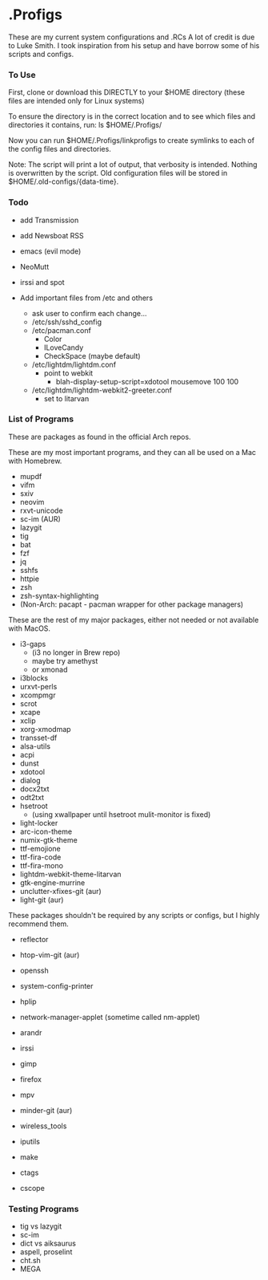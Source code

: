 # .Profigs
These are my current system configurations and .RCs
A lot of credit is due to Luke Smith.
I took inspiration from his setup and have borrow some of his scripts
and configs.


### To Use
First, clone or download this DIRECTLY to your $HOME directory (these files are intended only for Linux systems)

To ensure the directory is in the correct location and to see which
files and directories it contains, run: ls $HOME/.Profigs/

Now you can run $HOME/.Profigs/linkprofigs to create
symlinks to each of the config files and directories.

Note: The script will print a lot of output, that verbosity is
intended. Nothing is overwritten by the script. Old
configuration files will be stored in
$HOME/.old-configs/{data-time}.


### Todo
+ add Transmission
+ add Newsboat RSS

+ emacs (evil mode)
+ NeoMutt
+ irssi and spot

+ Add important files from /etc and others
	+ ask user to confirm each change...
  + /etc/ssh/sshd_config
  + /etc/pacman.conf
	  + Color
	  + ILoveCandy
	  + CheckSpace (maybe default)
  + /etc/lightdm/lightdm.conf
    + point to webkit
		+ blah-display-setup-script=xdotool mousemove 100 100
  + /etc/lightdm/lightdm-webkit2-greeter.conf
	  + set to litarvan


### List of Programs
These are packages as found in the official Arch repos.

These are my most important programs, and they can all be used on a Mac with Homebrew.

+ mupdf
+ vifm
+ sxiv
+ neovim
+ rxvt-unicode
+ sc-im (AUR)
+ lazygit
+ tig
+ bat
+ fzf
+ jq
+ sshfs
+ httpie
+ zsh
+ zsh-syntax-highlighting
+ (Non-Arch: pacapt - pacman wrapper for other package managers)

These are the rest of my major packages, either not needed or not
available with MacOS.

+ i3-gaps
	+ (i3 no longer in Brew repo)
	+ maybe try amethyst
	+ or xmonad
+ i3blocks
+ urxvt-perls
+ xcompmgr
+ scrot
+ xcape
+ xclip
+ xorg-xmodmap
+ transset-df
+ alsa-utils
+ acpi
+ dunst
+ xdotool
+ dialog
+ docx2txt
+ odt2txt
+ hsetroot
  + (using xwallpaper until hsetroot mulit-monitor is fixed)
+ light-locker
+ arc-icon-theme
+ numix-gtk-theme
+ ttf-emojione
+ ttf-fira-code
+ ttf-fira-mono
+ lightdm-webkit-theme-litarvan
+ gtk-engine-murrine
+ unclutter-xfixes-git (aur)
+ light-git (aur)

These packages shouldn't be required by any scripts or configs, but I highly recommend them.

+ reflector
+ htop-vim-git (aur)
+ openssh
+ system-config-printer
+ hplip
+ network-manager-applet (sometime called nm-applet)
+ arandr
+ irssi
+ gimp
+ firefox
+ mpv
+ minder-git (aur)

+ wireless_tools
+ iputils
+ make
+ ctags
+ cscope

### Testing Programs
+ tig vs lazygit
+ sc-im
+ dict vs aiksaurus
+ aspell, proselint
+ cht.sh
+ MEGA

